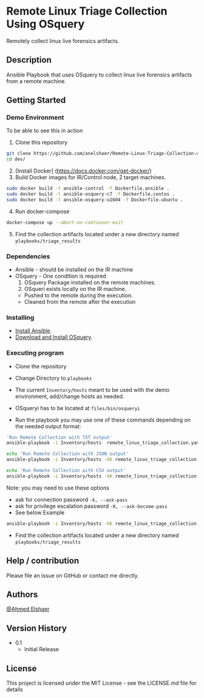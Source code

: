 # Remote Linux Triage Collection Using OSquery

Remotely collect linux live forensics artifacts.

## Description

Ansible Playbook that uses OSquery to collect linux live forensics artifacts from a remote machine.

## Getting Started
### Demo Environment

To be able to see this in action

1. Clone this repository
```bash
git clone https://github.com/anelshaer/Remote-Linux-Triage-Collection-using-OSquery.git
cd dev/
```
2. [Install Docker] (https://docs.docker.com/get-docker/)
3. Build Docker images for IR/Control node, 2 target machines.
```bash
sudo docker build -t ansible-control -f Dockerfile.ansible .
sudo docker build -t ansible-osquery-c7 -f Dockerfile.centos .
sudo docker build -t ansible-osquery-u1604 -f Dockerfile.ubuntu .
```
4. Run docker-compose 
```bash
docker-compose up --abort-on-container-exit
```

5. Find the collection artifacts located under a new directory named `playbooks/triage_results`
### Dependencies

* Ansible - should be installed on the IR machine
* OSquery - One condition is required
  1. OSquery Package installed on the remote machines.
  2. OSqueri exists locally on the IR machine.
    * Pushed to the remote during the execution.
    * Cleaned from the remote after the execution

### Installing

* [Install Ansible](https://docs.ansible.com/ansible/latest/installation_guide/intro_installation.html).
* [Download and Install OSquery](https://osquery.io/downloads/official/5.3.0).

### Executing program

* Clone the repository
* Change Directory to `playbooks`
* The current `Inventory/hosts` meant to be used with the demo environment, add/change hosts as needed.
* OSqueryi has to be located at `files/bin/osqueryi`

* Run the playbook you may use one of these commands depending on the needed output format:
```bash
'Run Remote Collection with TXT output'
ansible-playbook -i Inventory/hosts  remote_linux_triage_collection.yaml
```

```bash
echo 'Run Remote Collection with JSON output'
ansible-playbook -i Inventory/hosts -kK remote_linux_triage_collection.yaml --extra-vars '{"json_logs": true}'
```

```bash
echo 'Run Remote Collection with CSV output'
ansible-playbook -i Inventory/hosts -kK remote_linux_triage_collection.yaml --extra-vars '{"csv_logs": true}'
```

Note: you may need to use these options
- ask for connection password `-k, --ask-pass` 
- ask for privilege escalation password `-K, --ask-become-pass`
- See below Example

```bash
ansible-playbook -i Inventory/hosts -kK remote_linux_triage_collection.yaml
```
* Find the collection artifacts located under a new directory named `playbooks/triage_results`

## Help / contribution

Please file an issue on GitHub or contact me directly.

## Authors

[@Ahmed Elshaer](https://www.linkedin.com/in/anelshaer)

## Version History

* 0.1
    * Initial Release

## License

This project is licensed under the MIT License - see the LICENSE.md file for details

